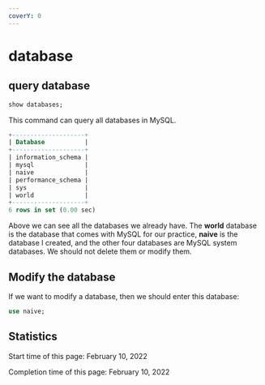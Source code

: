 ```yaml
---
coverY: 0
---
```


# database

## query database

```sql
show databases;
```

This command can query all databases in MySQL.

```sql
+--------------------+
| Database           |
+--------------------+
| information_schema |
| mysql              |
| naive              |
| performance_schema |
| sys                |
| world              |
+--------------------+
6 rows in set (0.00 sec)
```

Above we can see all the databases we already have. The **world** database is the database that comes with MySQL for our practice, **naive** is the database I created, and the other four databases are MySQL system databases. We should not delete them or modify them.

## Modify the database

If we want to modify a database, then we should enter this database:

```sql
use naive;
```





## Statistics

Start time of this page: February 10, 2022

Completion time of this page: February 10, 2022
